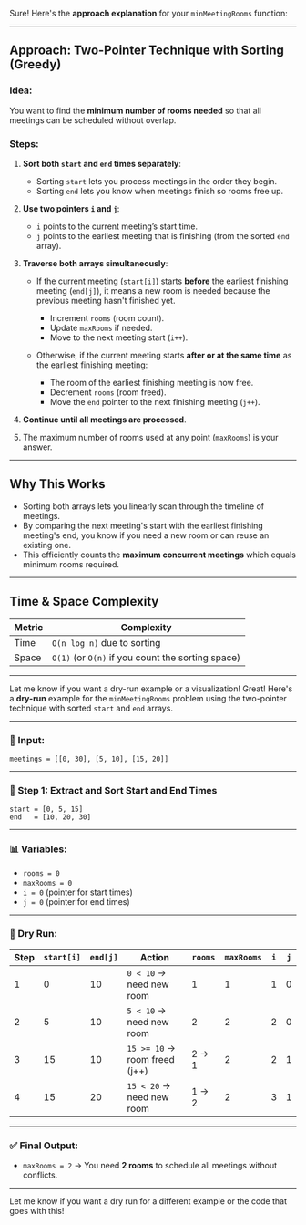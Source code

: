 Sure! Here's the **approach explanation** for your `minMeetingRooms` function:

---

## Approach: Two-Pointer Technique with Sorting (Greedy)

### Idea:

You want to find the **minimum number of rooms needed** so that all meetings can be scheduled without overlap.

### Steps:

1. **Sort both `start` and `end` times separately**:

   * Sorting `start` lets you process meetings in the order they begin.
   * Sorting `end` lets you know when meetings finish so rooms free up.

2. **Use two pointers `i` and `j`**:

   * `i` points to the current meeting’s start time.
   * `j` points to the earliest meeting that is finishing (from the sorted `end` array).

3. **Traverse both arrays simultaneously**:

   * If the current meeting (`start[i]`) starts **before** the earliest finishing meeting (`end[j]`), it means a new room is needed because the previous meeting hasn't finished yet.

     * Increment `rooms` (room count).
     * Update `maxRooms` if needed.
     * Move to the next meeting start (`i++`).
   * Otherwise, if the current meeting starts **after or at the same time** as the earliest finishing meeting:

     * The room of the earliest finishing meeting is now free.
     * Decrement `rooms` (room freed).
     * Move the `end` pointer to the next finishing meeting (`j++`).

4. **Continue until all meetings are processed**.

5. The maximum number of rooms used at any point (`maxRooms`) is your answer.

---

## Why This Works

* Sorting both arrays lets you linearly scan through the timeline of meetings.
* By comparing the next meeting's start with the earliest finishing meeting's end, you know if you need a new room or can reuse an existing one.
* This efficiently counts the **maximum concurrent meetings** which equals minimum rooms required.

---

## Time & Space Complexity

| Metric | Complexity                                        |
| ------ | ------------------------------------------------- |
| Time   | `O(n log n)` due to sorting                       |
| Space  | `O(1)` (or `O(n)` if you count the sorting space) |

---

Let me know if you want a dry-run example or a visualization!
Great! Here's a **dry-run** example for the `minMeetingRooms` problem using the two-pointer technique with sorted `start` and `end` arrays.

---

### 🔢 Input:

```text
meetings = [[0, 30], [5, 10], [15, 20]]
```

---

### 🔄 Step 1: Extract and Sort Start and End Times

```text
start = [0, 5, 15]
end   = [10, 20, 30]
```

---

### 📊 Variables:

* `rooms = 0`
* `maxRooms = 0`
* `i = 0` (pointer for start times)
* `j = 0` (pointer for end times)

---

### 🔁 Dry Run:

| Step | `start[i]` | `end[j]` | Action                        | `rooms` | `maxRooms` | `i` | `j` |
| ---- | ---------- | -------- | ----------------------------- | ------- | ---------- | --- | --- |
| 1    | 0          | 10       | `0 < 10` → need new room      | 1       | 1          | 1   | 0   |
| 2    | 5          | 10       | `5 < 10` → need new room      | 2       | 2          | 2   | 0   |
| 3    | 15         | 10       | `15 >= 10` → room freed (j++) | 2 → 1   | 2          | 2   | 1   |
| 4    | 15         | 20       | `15 < 20` → need new room     | 1 → 2   | 2          | 3   | 1   |

---

### ✅ Final Output:

* `maxRooms = 2` → You need **2 rooms** to schedule all meetings without conflicts.

---

Let me know if you want a dry run for a different example or the code that goes with this!
